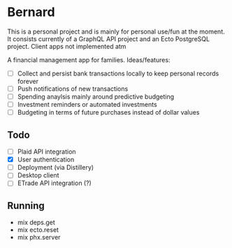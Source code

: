 # Bernard

This is a personal project and is mainly for personal use/fun at the moment. It
consists currently of a GraphQL API project and an Ecto PostgreSQL project. Client
apps not implemented atm

A financial management app for families. Ideas/features:

* [ ] Collect and persist bank transactions locally to keep personal records forever
* [ ] Push notifications of new transactions
* [ ] Spending anaylsis mainly around predictive budgeting
* [ ] Investment reminders or automated investments
* [ ] Budgeting in terms of future purchases instead of dollar values

## Todo

* [ ] Plaid API integration
* [x] User authentication
* [ ] Deployment (via Distillery)
* [ ] Desktop client
* [ ] ETrade API integration (?)

## Running

* mix deps.get
* mix ecto.reset
* mix phx.server
